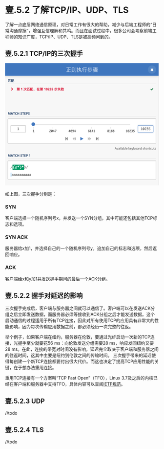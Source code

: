 # 壹.5.2 了解TCP/IP、UDP、TLS

了解一点底层网络通信原理，对日常工作有很大的帮助，减少与后端工程师的“日常沟通摩擦”，增强互信理解和共鸣。而且在面试过程中，很多公司会考察前端工程师的知识广度，TCP/IP、UDP、TLS是被高频问到的。

## 壹.5.2.1 TCP/IP的三次握手

![](../.gitbook/assets/image%20%282%29.png)

如上图，三次握手分别是：

### SYN

客户端选择一个随机序列号x，并发送一个SYN分组，其中可能还包括其他TCP标志和选项。 

### SYN ACK

服务器给x加1，并选择自己的一个随机序列号y，追加自己的标志和选项，然后返回响应。 

### ACK

客户端给x和y加1并发送握手期间的最后一个ACK分组。 

## 壹.5.2.2 握手对延迟的影响

三次握手完成后，客户端与服务器之间就可以通信了。客户端可以在发送ACK分组之后立即发送数据，而服务器必须等接收到ACK分组之后才能发送数据。这个启动通信的过程适用于所有TCP连接，因此对所有使用TCP的应用具有非常大的性能影响，因为每次传输应用数据之前，都必须经历一次完整的往返。

举个例子，如果客户端在纽约，服务器在伦敦，要通过光纤启动一次新的TCP连接，光握手至少就要花56 ms：向伦敦发送分组需要28 ms，响应发回纽约又要28 ms。在此，连接的带宽对时间没有影响，延迟完全取决于客户端和服务器之间的往返时间，这其中主要是纽约到伦敦之间的传输时间。 三次握手带来的延迟使得每创建一个新TCP连接都要付出很大代价。而这也决定了提高TCP应用性能的关键，在于想办法重用连接。

重用TCP连接有一个方案叫“TCP Fast Open”（TFO），Linux 3.7及之后的内核已经在客户端和服务器中支持TFO，具体内容可以查阅[IETF规范](https://tools.ietf.org/html/rfc7413)。

## 壹.5.2.3 UDP

//todo

## 壹.5.2.4 TLS

//todo

